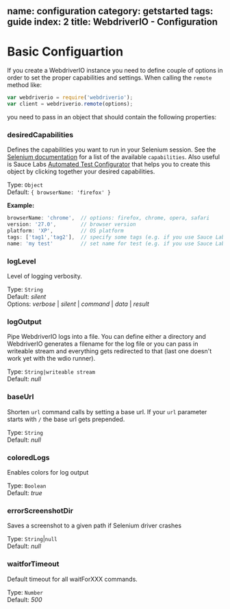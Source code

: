 name: configuration
category: getstarted
tags: guide
index: 2
title: WebdriverIO - Configuration
---

# Basic Configuartion

If you create a WebdriverIO instance you need to define couple of options in order to set the proper
capabilities and settings. When calling the `remote` method like:

```js
var webdriverio = require('webdriverio');
var client = webdriverio.remote(options);
```

you need to pass in an object that should contain the following properties:

### desiredCapabilities
Defines the capabilities you want to run in your Selenium session. See the [Selenium documentation](https://code.google.com/p/selenium/wiki/DesiredCapabilities)
for a list of the available `capabilities`. Also useful is Sauce Labs [Automated Test Configurator](https://docs.saucelabs.com/reference/platforms-configurator/#/)
that helps you to create this object by clicking together your desired capabilities.

Type: `Object`<br>
Default: `{ browserName: 'firefox' }`<br>

**Example:**

```js
browserName: 'chrome',  // options: firefox, chrome, opera, safari
version: '27.0',        // browser version
platform: 'XP',         // OS platform
tags: ['tag1','tag2'],  // specify some tags (e.g. if you use Sauce Labs)
name: 'my test'         // set name for test (e.g. if you use Sauce Labs)
```

### logLevel
Level of logging verbosity.

Type: `String`<br>
Default: *silent*<br>
Options: *verbose* | *silent* | *command* | *data* | *result*

### logOutput
Pipe WebdriverIO logs into a file. You can define either a directory and WebdriverIO generates a filename for the log file
or you can pass in writeable stream and everything gets redirected to that (last one doesn't work yet with the wdio runner).

Type: `String|writeable stream`<br>
Default: *null*

### baseUrl
Shorten `url` command calls by setting a base url. If your `url` parameter starts with `/` the base url gets prepended.

Type: `String`<br>
Default: *null*

### coloredLogs
Enables colors for log output

Type: `Boolean`<br>
Default: *true*

### errorScreenshotDir
Saves a screenshot to a given path if Selenium driver crashes

Type: `String`|`null`<br>
Default: *null*

### waitforTimeout
Default timeout for all waitForXXX commands.

Type: `Number`<br>
Default: *500*